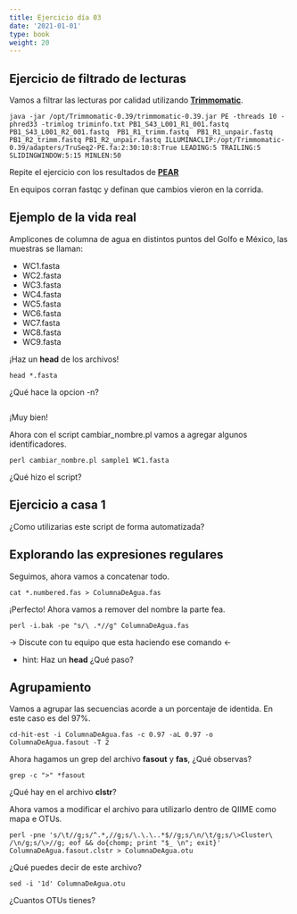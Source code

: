 ```yaml
---
title: Ejercicio día 03
date: '2021-01-01'
type: book
weight: 20
---
```


## Ejercicio de filtrado de lecturas

Vamos a filtrar las lecturas por calidad utilizando [**Trimmomatic**](http://www.usadellab.org/cms/?page=trimmomatic).

```
java -jar /opt/Trimmomatic-0.39/trimmomatic-0.39.jar PE -threads 10 -phred33 -trimlog triminfo.txt PB1_S43_L001_R1_001.fastq PB1_S43_L001_R2_001.fastq  PB1_R1_trimm.fastq  PB1_R1_unpair.fastq PB1_R2_trimm.fastq PB1_R2_unpair.fastq ILLUMINACLIP:/opt/Trimmomatic-0.39/adapters/TruSeq2-PE.fa:2:30:10:8:True LEADING:5 TRAILING:5 SLIDINGWINDOW:5:15 MINLEN:50
```

Repite el ejercicio con los resultados de [**PEAR**](https://cme.h-its.org/exelixis/web/software/pear/)

En equipos corran fastqc y definan que cambios vieron en la corrida.

## Ejemplo de la vida real

Amplicones de columna de agua en distintos puntos del Golfo e México, las muestras se llaman: 

  - WC1.fasta  
  - WC2.fasta  
  - WC3.fasta  
  - WC4.fasta  
  - WC5.fasta
  - WC6.fasta  
  - WC7.fasta  
  - WC8.fasta  
  - WC9.fasta

¡Haz un **head** de los archivos! 

```
head *.fasta
```

¿Qué hace la opcion -n?

```

```

¡Muy bien!

Ahora con el script cambiar_nombre.pl vamos a agregar algunos identificadores. 

```
perl cambiar_nombre.pl sample1 WC1.fasta
```

¿Qué hizo el script?

## **Ejercicio a casa 1**

¿Como utilizarias este script de forma automatizada?

## Explorando las expresiones regulares

Seguimos, ahora vamos a concatenar todo.

```
cat *.numbered.fas > ColumnaDeAgua.fas
```

¡Perfecto! Ahora vamos a remover del nombre la parte fea.

```
perl -i.bak -pe "s/\ .*//g" ColumnaDeAgua.fas

```

-> Discute con tu equipo que esta haciendo ese comando <-  

  - hint: Haz un **head** ¿Qué paso? 

## Agrupamiento

Vamos a agrupar las secuencias acorde a un porcentaje de identida. En este caso es del 97%.

```
cd-hit-est -i ColumnaDeAgua.fas -c 0.97 -aL 0.97 -o ColumnaDeAgua.fasout -T 2
```

Ahora hagamos un grep del archivo **fasout** y **fas**, ¿Qué observas?

```
grep -c ">" *fasout
```

¿Qué hay en el archivo **clstr**?

Ahora vamos a modificar el archivo para utilizarlo dentro de QIIME como mapa e OTUs.

```
perl -pne 's/\t//g;s/^.*,//g;s/\.\.\..*$//g;s/\n/\t/g;s/\>Cluster\ /\n/g;s/\>//g; eof && do{chomp; print "$_ \n"; exit}' ColumnaDeAgua.fasout.clstr > ColumnaDeAgua.otu
```

¿Qué puedes decir de este archivo?

```
sed -i '1d' ColumnaDeAgua.otu
```

¿Cuantos OTUs tienes?
